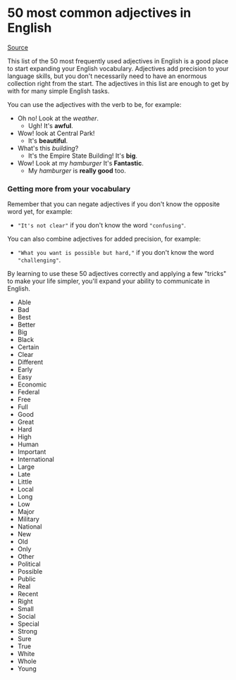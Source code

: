 # 50 most common adjectives in English
[Source](https://www.ef.com/wwen/english-resources/english-vocabulary/top-50-adjectives/)

This list of the 50 most frequently used adjectives in English is a good place to start expanding your English vocabulary. Adjectives add precision to your language skills, but you don't necessarily need to have an enormous collection right from the start. The adjectives in this list are enough to get by with for many simple English tasks.

You can use the adjectives with the verb to be, for example:
- Oh no! Look at the _weather_.
   - Ugh! It's **awful**.
- Wow! look at Central Park!
   - It's **beautiful**.
- What's this _building_?
   - It's the Empire State Building! It's **big**.
- Wow! Look at my _hamburger_ It's **Fantastic**.
   - My _hamburger_ is **really good** too.

### Getting more from your vocabulary
Remember that you can negate adjectives if you don't know the opposite word yet, for example:  
- `"It's not clear"` if you don't know the word `"confusing"`.  

You can also combine adjectives for added precision, for example:  
- `"What you want is possible but hard,"` if you don't know the word `"challenging"`.

By learning to use these 50 adjectives correctly and applying a few "tricks" to make your life simpler, you'll expand your ability to communicate in English.

- Able
- Bad
- Best
- Better
- Big
- Black
- Certain
- Clear
- Different
- Early
- Easy
- Economic
- Federal
- Free
- Full
- Good
- Great
- Hard
- High
- Human
- Important
- International
- Large
- Late
- Little
- Local
- Long
- Low
- Major
- Military
- National
- New
- Old
- Only
- Other
- Political
- Possible
- Public
- Real
- Recent
- Right
- Small
- Social
- Special
- Strong
- Sure
- True
- White
- Whole
- Young
